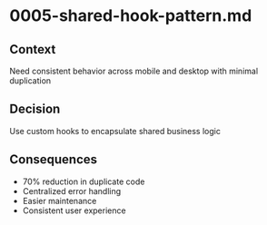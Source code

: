 # 0005-shared-hook-pattern.md

## Context
Need consistent behavior across mobile and desktop with minimal duplication

## Decision
Use custom hooks to encapsulate shared business logic

## Consequences
- 70% reduction in duplicate code
- Centralized error handling
- Easier maintenance
- Consistent user experience
